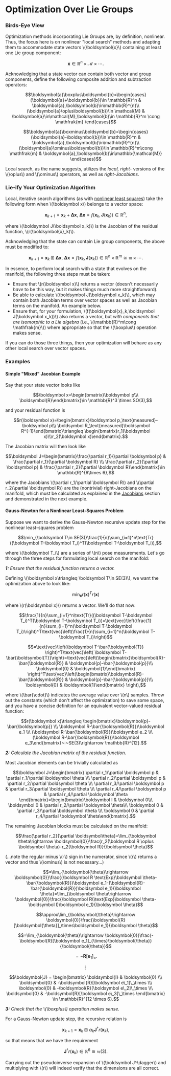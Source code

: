 # Optimization Over Lie Groups

### Birds-Eye View

Optimization methods incorporating Lie Groups are, by definition, nonlinear. Thus, the focus here is on nonlinear "local search" methods and adapting them to accommodate state vectors \\(\boldsymbol{x}\\) containing at least one Lie group component:

$$\boldsymbol x\in \mathbb{R}^n\times \mathcal{M} \times \cdots.$$

Acknowledging that a state vector can contain both vector and group components, define the following composite addition and subtraction operators:

$$\boldsymbol{a}\boxplus\boldsymbol{b}=\begin{cases}
(\boldsymbol{a}+\boldsymbol{b})\in \mathbb{R}^n & \boldsymbol{a},\boldsymbol{b}\in\mathbb{R}^{n}\\
(\boldsymbol{a}\oplus\boldsymbol{b})\in \mathcal{M} & \boldsymbol{a}\in\mathcal{M},\boldsymbol{b}\in \mathbb{R}^m \cong \mathfrak{m}
\end{cases}$$

$$\boldsymbol{a}\boxminus\boldsymbol{b}=\begin{cases}
(\boldsymbol{a}-\boldsymbol{b})\in \mathbb{R}^n & \boldsymbol{a},\boldsymbol{b}\in\mathbb{R}^{n}\\
(\boldsymbol{a}\ominus\boldsymbol{b})\in \mathbb{R}^m\cong \mathfrak{m} & \boldsymbol{a},\boldsymbol{b}\in\mathbb{\mathcal{M}}
\end{cases}$$

Local search, as the name suggests, utilizes the *local, right-* versions of the \\(\oplus\\) and \\(\ominus\\) operators, as well as *right-Jacobians*.
### Lie-ify Your Optimization Algorithm

Local, iterative search algorithms (as with [nonlinear least squares](public:autonomy:search-optimization:least-squares#nonlinear)) take the following form when \\(\boldsymbol x\\) belongs to a vector space:

$$\boldsymbol x_{k+1}=\boldsymbol x_k+\boldsymbol{\Delta x},~\boldsymbol{\Delta x}=f(\boldsymbol{x}_k,\boldsymbol J(\boldsymbol x_k))\in \mathbb{R}^n,$$

where \\(\boldsymbol J(\boldsymbol x_k)\\) is the Jacobian of the residual function, \\(r(\boldsymbol{x}_k)\\).

Acknowledging that the state can contain Lie group components, the above must be modified to:

$$\boldsymbol x_{k+1}=\boldsymbol x_k\boxplus\boldsymbol{\Delta x},~\boldsymbol{\Delta x}=f(\boldsymbol{x}_k,\boldsymbol J(\boldsymbol x_k))\in \mathbb{R}^n\times \mathbb{R}^m\cong \mathfrak{m}\times \cdots.$$

In essence, to perform local search with a state that evolves on the manifold, the following three steps must be taken:

  - Ensure that \\(r(\boldsymbol x)\\) returns a vector (doesn't necessarily *have* to be this way, but it makes things much more straightforward).
  - Be able to calculate \\(\boldsymbol J(\boldsymbol x_k)\\), which may contain both Jacobian terms over vector spaces as well as Jacobian terms on the manifold. An example below.
  - Ensure that, for your formulation, \\(f(\boldsymbol{x}_k,\boldsymbol J(\boldsymbol x_k))\\) also returns a vector, but *with components that are isomorphic to a Lie algebra* (i.e., \\(\mathbb{R}^m\cong \mathfrak{m}\\)) where appropriate so that the \\(\boxplus\\) operation makes sense.

If you can do those three things, then your optimization will behave as any other local search over vector spaces.


### Examples

#### Simple "Mixed" Jacobian Example

Say that your state vector looks like

$$\boldsymbol x=\begin{bmatrix}\boldsymbol p\\\ \boldsymbol{R}\end{bmatrix}\in \mathbb{R}^3 \times SO(3),$$

and your residual function is

$$r(\boldsymbol x)=\begin{bmatrix}\boldsymbol p_\text{measured}-\boldsymbol p\\\ \boldsymbol R_\text{measured}\boldsymbol R^{-1}\end{bmatrix}\triangleq \begin{bmatrix}r_1(\boldsymbol x)\\\r_2(\boldsymbol x)\end{bmatrix}.$$

The Jacobian matrix will then look like

$$\boldsymbol J=\begin{bmatrix}\frac{\partial r_1}{\partial \boldsymbol p} & \frac{\partial r_1}{\partial \boldsymbol R} \\\ \frac{\partial r_2}{\partial \boldsymbol p} & \frac{\partial r_2}{\partial \boldsymbol R}\end{bmatrix}\in \mathbb{R}^{6\times 6},$$

where the Jacobians \\(\partial r_1/\partial \boldsymbol R\\) and \\(\partial r_2/\partial \boldsymbol R\\) are the (nontrivial) right-Jacobians on the manifold, which must be calculated as explained in the [Jacobians](autonomy:math:manifold-calculus:lie-fundamentals#jacobians) section and demonstrated in the next example.

#### Gauss-Newton for a Nonlinear Least-Squares Problem

Suppose we want to derive the Gauss-Newton recursive update step for the nonlinear least-squares problem

$$\min_{\boldsymbol T\in SE(3)}\frac{1}{n}\sum_{i=1}^n\text{Tr}((\boldsymbol T-\boldsymbol T_i)^T(\boldsymbol T-\boldsymbol T_i)),$$

where \\(\boldsymbol T_i\\) are a series of \\(n\\) pose measurements. Let's go through the three steps for formulating local search on the manifold:

***1:** Ensure that the residual function returns a vector.*

Defining \\(\boldsymbol x\triangleq \boldsymbol T\in SE(3)\\), we want the optimization above to look like:

$$\min_{\boldsymbol x}r(\boldsymbol x)^Tr(\boldsymbol x)$$

where \\(r(\boldsymbol x)\\) returns a vector. We'll do that now:

$$\frac{1}{n}\sum_{i=1}^n\text{Tr}((\boldsymbol T-\boldsymbol T_i)^T(\boldsymbol T-\boldsymbol T_i))=\text{vec}\left(\frac{1}{n}\sum_{i=1}^n(\boldsymbol T-\boldsymbol T_i)\right)^T\text{vec}\left(\frac{1}{n}\sum_{i=1}^n(\boldsymbol T-\boldsymbol T_i)\right)$$

$$=\text{vec}\left(\boldsymbol T-\bar{\boldsymbol{T}} \right)^T\text{vec}\left( \boldsymbol T-\bar{\boldsymbol{T}}\right)=\text{vec}\left(\begin{bmatrix}\boldsymbol{R}-\bar{\boldsymbol{R}} & \boldsymbol{p}-\bar{\boldsymbol{p}}\\\ \boldsymbol{0} & \boldsymbol{1}\end{bmatrix} \right)^T\text{vec}\left(\begin{bmatrix}\boldsymbol{R}-\bar{\boldsymbol{R}} & \boldsymbol{p}-\bar{\boldsymbol{p}}\\\ \boldsymbol{0} & \boldsymbol{1}\end{bmatrix} \right),$$

where \\(\bar{\cdot}\\) indicates the average value over \\(n\\) samples. Throw out the constants (which don't affect the optimization) to save some space, and you have a concise definition for an equivalent vector-valued residual function:

$$r(\boldsymbol x)\triangleq \begin{bmatrix}\boldsymbol{p}-\bar{\boldsymbol{p}} \\\ \boldsymbol R-\bar{\boldsymbol{R}})\boldsymbol e_1 \\\ (\boldsymbol R-\bar{\boldsymbol{R}})\boldsymbol e_2 \\\ (\boldsymbol R-\bar{\boldsymbol{R}})\boldsymbol e_3\end{bmatrix}~:~SE(3)\rightarrow \mathbb{R}^{12}.$$


***2:** Calculate the Jacobian matrix of the residual function.*

Most Jacobian elements can be trivially calculated as

$$\boldsymbol J=\begin{bmatrix} \partial r_1/\partial \boldsymbol p & \partial r_1/\partial \boldsymbol \theta \\\ \partial r_2/\partial \boldsymbol p & \partial r_2/\partial \boldsymbol \theta \\\ \partial r_3/\partial \boldsymbol p & \partial r_3/\partial \boldsymbol \theta \\\ \partial r_4/\partial \boldsymbol p & \partial r_4/\partial \boldsymbol \theta \end{bmatrix}=\begin{bmatrix}\boldsymbol I & \boldsymbol 0\\\ \boldsymbol 0 & \partial r_2/\partial \boldsymbol \theta\\\ \boldsymbol 0 & \partial r_3/\partial \boldsymbol \theta \\\ \boldsymbol 0 & \partial r_4/\partial \boldsymbol \theta\end{bmatrix}.$$

The remaining Jacobian blocks must be calculated on the manifold:

$$\frac{\partial r_2}{\partial \boldsymbol\theta}=\lim_{\boldsymbol \theta\rightarrow \boldsymbol{0}}\frac{r_2(\boldsymbol R \oplus \boldsymbol \theta)-r_2(\boldsymbol R)}{\boldsymbol \theta}$$

(...note the regular minus \\(-\\) sign in the numerator, since \\(r\\) returns a vector and thus \\(\ominus\\) is not necessary...)

$$=\lim_{\boldsymbol{\theta}\rightarrow \boldsymbol{0}}\frac{(\boldsymbol R \text{Exp}\boldsymbol \theta-\bar{\boldsymbol{R}})\boldsymbol e_1-(\boldsymbol{R}-\bar{\boldsymbol{R}})\boldsymbol e_1}{\boldsymbol \theta}=\lim_{\boldsymbol \theta\rightarrow \boldsymbol{0}}\frac{\boldsymbol R(\text{Exp}\boldsymbol \theta-\boldsymbol I)\boldsymbol e_1}{\boldsymbol \theta}$$

$$\approx\lim_{\boldsymbol{\theta}\rightarrow \boldsymbol{0}}\frac{\boldsymbol{R}[\boldsymbol{\theta}]_\times\boldsymbol e_1}{\boldsymbol \theta}$$

$$=\lim_{\boldsymbol{\theta}\rightarrow \boldsymbol{0}}\frac{-\boldsymbol{R}[\boldsymbol e_1]_{\times}\boldsymbol{\theta}}{\boldsymbol{\theta}}$$

$$=-\boldsymbol{R}[\boldsymbol e_1]_\times.$$

$$\vdots$$

$$\boldsymbol{J} = \begin{bmatrix} \boldsymbol{I} & \boldsymbol{0} \\\ \boldsymbol{0} & -\boldsymbol{R}[\boldsymbol e\_1]\_\times \\\ \boldsymbol{0} & -\boldsymbol{R}[\boldsymbol e\_2]\_\times \\\ \boldsymbol{0} & -\boldsymbol{R}[\boldsymbol e\_3]\_\times \end{bmatrix} \in \mathbb{R}^{12 \times 6}.$$

***3:** Check that the \\(\boxplus\\) operation makes sense.*

For a Gauss-Newton update step, the recursive relation is

$$\boldsymbol x_{k+1}=\boldsymbol x_k \boxplus \alpha_k \boldsymbol J^\dagger r(\boldsymbol{x}_k),$$

so that means that we have the requirement

$$\boldsymbol J^\dagger r(\boldsymbol{x}_k)\in \mathbb{R}^6 \cong \mathfrak{se}(3).$$

Carrying out the pseudoinverse expansion of \\(\boldsymbol J^\dagger\\) and multiplying with \\(r\\) will indeed verify that the dimensions are all correct.
